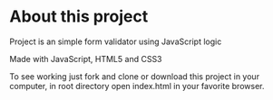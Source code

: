 # About this project

Project is an simple form validator using JavaScript logic

Made with JavaScript, HTML5 and CSS3

To see working just fork and clone or download this project in your computer, in root directory open index.html in your favorite browser.